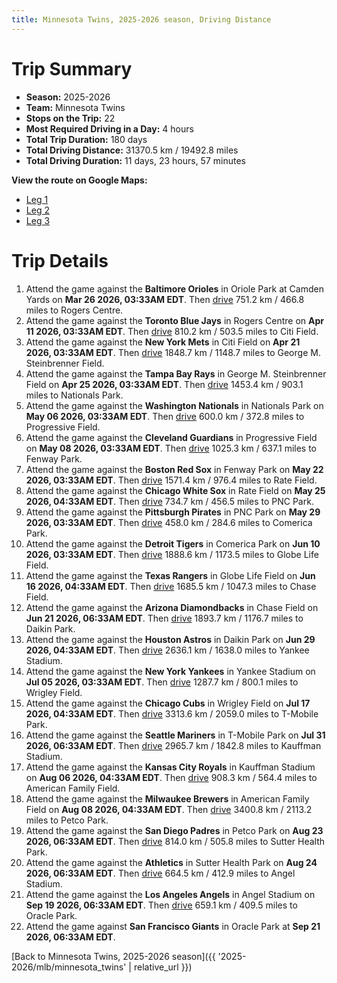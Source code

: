 ```yaml
---
title: Minnesota Twins, 2025-2026 season, Driving Distance
---
```


# Trip Summary
- **Season:** 2025-2026
- **Team:** Minnesota Twins
- **Stops on the Trip:** 22
- **Most Required Driving in a Day:** 4 hours
- **Total Trip Duration:** 180 days
- **Total Driving Distance:** 31370.5 km / 19492.8 miles
- **Total Driving Duration:** 11 days, 23 hours, 57 minutes

**View the route on Google Maps:**
- [Leg 1](https://www.google.com/maps/dir/Oriole+Park+at+Camden+Yards+Baltimore/Rogers+Centre+Toronto/Citi+Field+Flushing/George+M.+Steinbrenner+Field+Tampa/Nationals+Park+Washington/Progressive+Field+Cleveland/Fenway+Park+Boston/Rate+Field+Chicago/PNC+Park+Pittsburgh/Comerica+Park+Detroit)
- [Leg 2](https://www.google.com/maps/dir/Comerica+Park+Detroit/Globe+Life+Field+Arlington/Chase+Field+Phoenix/Daikin+Park+Houston/Yankee+Stadium+Bronx/Wrigley+Field+Chicago/T-Mobile+Park+Seattle/Kauffman+Stadium+Kansas+City/American+Family+Field+Milwaukee/Petco+Park+San+Diego)
- [Leg 3](https://www.google.com/maps/dir/Petco+Park+San+Diego/Sutter+Health+Park+Sacramento/Angel+Stadium+Anaheim/Oracle+Park+San+Francisco)

# Trip Details
1. Attend the game against the **Baltimore Orioles** in Oriole Park at Camden Yards on **Mar 26 2026, 03:33AM EDT**. Then [drive](https://www.google.com/maps/dir/Oriole+Park+at+Camden+Yards+Baltimore/Rogers+Centre+Toronto) 751.2 km / 466.8 miles to Rogers Centre.
2. Attend the game against the **Toronto Blue Jays** in Rogers Centre on **Apr 11 2026, 03:33AM EDT**. Then [drive](https://www.google.com/maps/dir/Rogers+Centre+Toronto/Citi+Field+Flushing) 810.2 km / 503.5 miles to Citi Field.
3. Attend the game against the **New York Mets** in Citi Field on **Apr 21 2026, 03:33AM EDT**. Then [drive](https://www.google.com/maps/dir/Citi+Field+Flushing/George+M.+Steinbrenner+Field+Tampa) 1848.7 km / 1148.7 miles to George M. Steinbrenner Field.
4. Attend the game against the **Tampa Bay Rays** in George M. Steinbrenner Field on **Apr 25 2026, 03:33AM EDT**. Then [drive](https://www.google.com/maps/dir/George+M.+Steinbrenner+Field+Tampa/Nationals+Park+Washington) 1453.4 km / 903.1 miles to Nationals Park.
5. Attend the game against the **Washington Nationals** in Nationals Park on **May 06 2026, 03:33AM EDT**. Then [drive](https://www.google.com/maps/dir/Nationals+Park+Washington/Progressive+Field+Cleveland) 600.0 km / 372.8 miles to Progressive Field.
6. Attend the game against the **Cleveland Guardians** in Progressive Field on **May 08 2026, 03:33AM EDT**. Then [drive](https://www.google.com/maps/dir/Progressive+Field+Cleveland/Fenway+Park+Boston) 1025.3 km / 637.1 miles to Fenway Park.
7. Attend the game against the **Boston Red Sox** in Fenway Park on **May 22 2026, 03:33AM EDT**. Then [drive](https://www.google.com/maps/dir/Fenway+Park+Boston/Rate+Field+Chicago) 1571.4 km / 976.4 miles to Rate Field.
8. Attend the game against the **Chicago White Sox** in Rate Field on **May 25 2026, 04:33AM EDT**. Then [drive](https://www.google.com/maps/dir/Rate+Field+Chicago/PNC+Park+Pittsburgh) 734.7 km / 456.5 miles to PNC Park.
9. Attend the game against the **Pittsburgh Pirates** in PNC Park on **May 29 2026, 03:33AM EDT**. Then [drive](https://www.google.com/maps/dir/PNC+Park+Pittsburgh/Comerica+Park+Detroit) 458.0 km / 284.6 miles to Comerica Park.
10. Attend the game against the **Detroit Tigers** in Comerica Park on **Jun 10 2026, 03:33AM EDT**. Then [drive](https://www.google.com/maps/dir/Comerica+Park+Detroit/Globe+Life+Field+Arlington) 1888.6 km / 1173.5 miles to Globe Life Field.
11. Attend the game against the **Texas Rangers** in Globe Life Field on **Jun 16 2026, 04:33AM EDT**. Then [drive](https://www.google.com/maps/dir/Globe+Life+Field+Arlington/Chase+Field+Phoenix) 1685.5 km / 1047.3 miles to Chase Field.
12. Attend the game against the **Arizona Diamondbacks** in Chase Field on **Jun 21 2026, 06:33AM EDT**. Then [drive](https://www.google.com/maps/dir/Chase+Field+Phoenix/Daikin+Park+Houston) 1893.7 km / 1176.7 miles to Daikin Park.
13. Attend the game against the **Houston Astros** in Daikin Park on **Jun 29 2026, 04:33AM EDT**. Then [drive](https://www.google.com/maps/dir/Daikin+Park+Houston/Yankee+Stadium+Bronx) 2636.1 km / 1638.0 miles to Yankee Stadium.
14. Attend the game against the **New York Yankees** in Yankee Stadium on **Jul 05 2026, 03:33AM EDT**. Then [drive](https://www.google.com/maps/dir/Yankee+Stadium+Bronx/Wrigley+Field+Chicago) 1287.7 km / 800.1 miles to Wrigley Field.
15. Attend the game against the **Chicago Cubs** in Wrigley Field on **Jul 17 2026, 04:33AM EDT**. Then [drive](https://www.google.com/maps/dir/Wrigley+Field+Chicago/T-Mobile+Park+Seattle) 3313.6 km / 2059.0 miles to T-Mobile Park.
16. Attend the game against the **Seattle Mariners** in T-Mobile Park on **Jul 31 2026, 06:33AM EDT**. Then [drive](https://www.google.com/maps/dir/T-Mobile+Park+Seattle/Kauffman+Stadium+Kansas+City) 2965.7 km / 1842.8 miles to Kauffman Stadium.
17. Attend the game against the **Kansas City Royals** in Kauffman Stadium on **Aug 06 2026, 04:33AM EDT**. Then [drive](https://www.google.com/maps/dir/Kauffman+Stadium+Kansas+City/American+Family+Field+Milwaukee) 908.3 km / 564.4 miles to American Family Field.
18. Attend the game against the **Milwaukee Brewers** in American Family Field on **Aug 08 2026, 04:33AM EDT**. Then [drive](https://www.google.com/maps/dir/American+Family+Field+Milwaukee/Petco+Park+San+Diego) 3400.8 km / 2113.2 miles to Petco Park.
19. Attend the game against the **San Diego Padres** in Petco Park on **Aug 23 2026, 06:33AM EDT**. Then [drive](https://www.google.com/maps/dir/Petco+Park+San+Diego/Sutter+Health+Park+Sacramento) 814.0 km / 505.8 miles to Sutter Health Park.
20. Attend the game against the **Athletics** in Sutter Health Park on **Aug 24 2026, 06:33AM EDT**. Then [drive](https://www.google.com/maps/dir/Sutter+Health+Park+Sacramento/Angel+Stadium+Anaheim) 664.5 km / 412.9 miles to Angel Stadium.
21. Attend the game against the **Los Angeles Angels** in Angel Stadium on **Sep 19 2026, 06:33AM EDT**. Then [drive](https://www.google.com/maps/dir/Angel+Stadium+Anaheim/Oracle+Park+San+Francisco) 659.1 km / 409.5 miles to Oracle Park.
22. Attend the game against **San Francisco Giants** in Oracle Park at **Sep 21 2026, 06:33AM EDT**.

[Back to Minnesota Twins, 2025-2026 season]({{ '2025-2026/mlb/minnesota_twins' | relative_url }})
